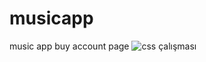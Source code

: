 # musicapp
music app buy account page
![css çalışması](https://user-images.githubusercontent.com/72262726/167264630-7ab585f9-48e2-44d5-8557-2aa89e29f3fc.png)
